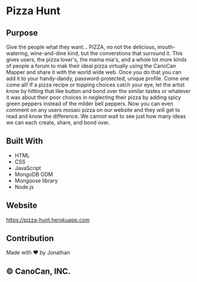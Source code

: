 # Pizza Hunt

## Purpose
Give the people what they want... PIZZA, no not the delicious, mouth-watering, wine-and-dine kind, but the converstions that surround it. This gives users, the pizza lover's, the mama mia's, and a whole lot more kinds of people a forum to mak their ideal pizza virtually using the CanoCan Mapper and share it with the world wide web. Once you do that you can add it to your handy-dandy, password-protected, unique profile. Come one come all! If a pizza recipe or topping choices catch your eye, let the artist know by hitting that like button and bond over the similar tastes or whatever it was about their poor choices in neglecting their pizza by adding spicy green peppers instead of the milder bell peppers. Now you can even comment on any users mosaic pizza on our website and they will get to read and know the difference. We cannot wait to see just how many ideas we can each create, share, and bond over.

## Built With
* HTML
* CSS
* JavaScript
* MongoDB ODM
* Mongoose library
* Node.js

## Website
https://pizza-hunt.herokuapp.com

## Contribution
Made with ❤️ by Jonathan

## &copy; CanoCan, INC.